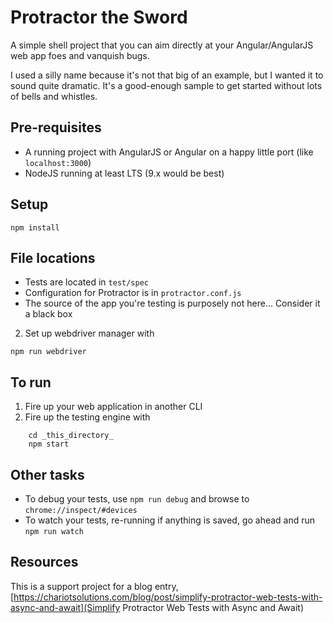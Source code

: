 # Protractor the Sword

A simple shell project that you can aim directly at your Angular/AngularJS web app foes and vanquish bugs.

I used a silly name because it's not that big of an example, but I wanted it to sound quite dramatic. It's a good-enough sample to
get started without lots of bells and whistles.

## Pre-requisites

* A running project with AngularJS or Angular on a happy little port (like `localhost:3000`)
* NodeJS running at least LTS (9.x would be best)

## Setup

```
npm install
```

## File locations

* Tests are located in `test/spec`
* Configuration for Protractor is in `protractor.conf.js`
* The source of the app you're testing is purposely not here... Consider it a black box

2. Set up webdriver manager with

```
npm run webdriver
```

## To run

1.  Fire up your web application in another CLI
2.  Fire up the testing engine with 

```
    cd _this_directory_
    npm start
```

## Other tasks

* To debug your tests, use `npm run debug` and browse to `chrome://inspect/#devices`
* To watch your tests, re-running if anything is saved, go ahead and run `npm run watch` 

## Resources

This is a support project for a blog entry, [https://chariotsolutions.com/blog/post/simplify-protractor-web-tests-with-async-and-await](Simplify Protractor Web Tests with Async and Await)
